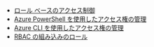 * [ロール ベースのアクセス制御](../articles/active-directory/role-based-access-control-configure.md)
* [Azure PowerShell を使用したアクセス権の管理](../articles/active-directory/role-based-access-control-manage-access-powershell.md)
* [Azure CLI を使用したアクセス権の管理](../articles/active-directory/role-based-access-control-manage-access-azure-cli.md)
* [RBAC の組み込みのロール](../articles/active-directory/role-based-access-built-in-roles.md)

<!---HONumber=AcomDC_0302_2016-->